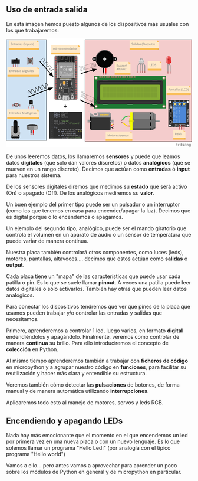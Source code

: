 ## Uso de entrada salida

En esta imagen hemos puesto algunos de los dispositivos más usuales con los que trabajaremos:

![](./images/gpio_micro.png)

De unos leeremos datos, los llamaremos **sensores** y puede que leamos datos **digitales** (que sólo dan valores discretos) o datos **analógicos** (que se mueven en un rango discreto). Decimos que actúan como **entradas** ó **input** para nuestros sistema. 

De los sensores digitales diremos que medimos su **estado**  que será activo (On) o apagado (Off). De los analógicos mediremos su **valor**.

Un buen ejemplo del primer tipo puede ser un pulsador o un interruptor (como los que tenemos en casa para encender/apagar la luz). Decimos que es digital porque o lo encendemos o apagamos. 

Un ejemplo del segundo tipo, analógico, puede ser el mando giratorio que controla el volumen en un aparato de audio o un sensor de temperatura que puede variar de manera continua.

Nuestra placa también controlará otros componentes, como luces (leds), motores, pantallas, altavoces.... decimos que estos actúan como **salidas** o **output**.

Cada placa tiene un "mapa" de las características que puede usar cada patilla o pin. Es lo que se suele llamar **pinout**. A veces una patilla puede leer datos digitales o sólo activarlos. También hay otras que pueden leer datos analógicos.

Para conectar los dispositivos tendremos que ver qué pines de la placa que usamos pueden trabajar y/o controlar las entradas y salidas que necesitamos.


Primero, aprenderemos a controlar 1 led, luego varios, en formato **digital** endendiéndolos y apagándolo. Finalmente, veremos como controlar de manera **continua** su brillo. Para ello introduciremos el concepto de **colección** en Python.

Al mismo tiempo aprenderemos también a trabajar con **ficheros de código** en micropython y a agrupar nuestro código en **funciones**, para facilitar su reutilización y hacer más clara y entendible su estructura.

Veremos también cómo detectar las **pulsaciones** de botones, de forma manual y de manera automática utilizando **interrupciones**.

Aplicaremos todo esto al manejo de motores, servos y leds RGB.

## Encendiendo y apagando LEDs

Nada hay más emocionante que el momento en el que encendemos un led por primera vez en una nueva placa o con un nuevo lenguaje. Es lo que solemos llamar un programa "Hello Led!" (por analogía con el típico programa "Hello world")

Vamos a ello... pero antes vamos a aprovechar para aprender un poco sobre los módulos de Python en general y de micropython en particular.
